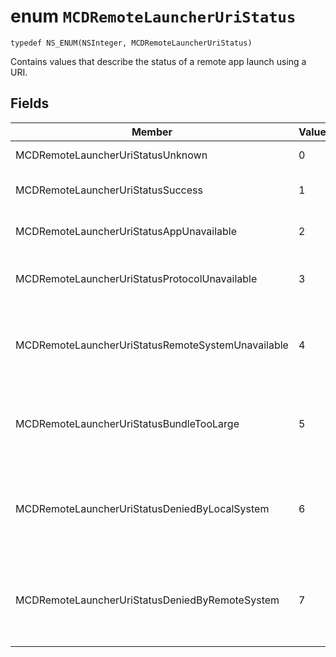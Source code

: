 # enum `MCDRemoteLauncherUriStatus`

`typedef NS_ENUM(NSInteger, MCDRemoteLauncherUriStatus)`

Contains values that describe the status of a remote app launch using a URI.

## Fields

 Member    |Value   |Description   |                  
------ |------- |--
MCDRemoteLauncherUriStatusUnknown | 0| The status is unknown.
MCDRemoteLauncherUriStatusSuccess | 1| The remote launch was successful.
MCDRemoteLauncherUriStatusAppUnavailable | 2 | The target app is unavailable.
MCDRemoteLauncherUriStatusProtocolUnavailable | 3 | The target app does not support this URI.
MCDRemoteLauncherUriStatusRemoteSystemUnavailable | 4 | The device to which the message was sent is unavailable.
MCDRemoteLauncherUriStatusBundleTooLarge | 5 | The data bundle sent to the target app was too large.
MCDRemoteLauncherUriStatusDeniedByLocalSystem | 6 | The client system has prevented use of the Remote Systems Platform.
MCDRemoteLauncherUriStatusDeniedByRemoteSystem | 7 | The target device has prevented use of the Remote Systems Platform.